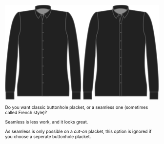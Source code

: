 ![Estilo de la vista de los ojales](buttonholeplacketstyle.svg)

Do you want classic buttonhole placket, or a seamless one (sometimes called French style)?

<Tip>

Seamless is less work, and it looks great.

</Tip>

<Note>

As seamless is only possible on a *cut-on* placket, this option is ignored if you choose a seperate buttonhole placket.

</Note>

